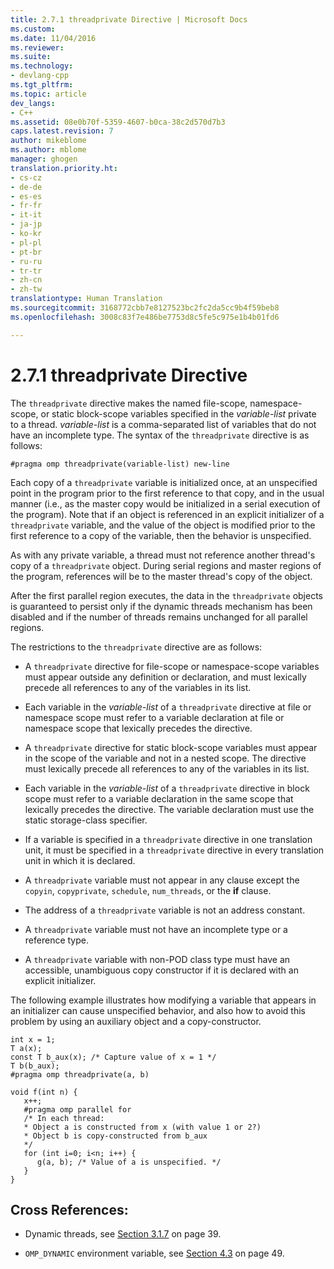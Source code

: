 ```yaml
---
title: 2.7.1 threadprivate Directive | Microsoft Docs
ms.custom: 
ms.date: 11/04/2016
ms.reviewer: 
ms.suite: 
ms.technology:
- devlang-cpp
ms.tgt_pltfrm: 
ms.topic: article
dev_langs:
- C++
ms.assetid: 08e0b70f-5359-4607-b0ca-38c2d570d7b3
caps.latest.revision: 7
author: mikeblome
ms.author: mblome
manager: ghogen
translation.priority.ht:
- cs-cz
- de-de
- es-es
- fr-fr
- it-it
- ja-jp
- ko-kr
- pl-pl
- pt-br
- ru-ru
- tr-tr
- zh-cn
- zh-tw
translationtype: Human Translation
ms.sourcegitcommit: 3168772cbb7e8127523bc2fc2da5cc9b4f59beb8
ms.openlocfilehash: 3008c83f7e486be7753d8c5fe5c975e1b4b01fd6

---
```

# 2.7.1 threadprivate Directive
The `threadprivate` directive makes the named file-scope, namespace-scope, or static block-scope variables specified in the *variable-list* private to a thread. *variable-list* is a comma-separated list of variables that do not have an incomplete type. The syntax of the `threadprivate` directive is as follows:  
  
```  
#pragma omp threadprivate(variable-list) new-line  
```  
  
 Each copy of a `threadprivate` variable is initialized once, at an unspecified point in the program prior to the first reference to that copy, and in the usual manner (i.e., as the master copy would be initialized in a serial execution of the program). Note that if an object is referenced in an explicit initializer of a `threadprivate` variable, and the value of the object is modified prior to the first reference to a copy of the variable, then the behavior is unspecified.  
  
 As with any private variable, a thread must not reference another thread's copy of a `threadprivate` object. During serial regions and master regions of the program, references will be to the master thread's copy of the object.  
  
 After the first parallel region executes, the data in the `threadprivate` objects is  guaranteed to persist only if the dynamic threads mechanism has been disabled and if the number of threads remains unchanged for all parallel regions.  
  
 The restrictions to the `threadprivate` directive are as follows:  
  
-   A `threadprivate` directive for file-scope or namespace-scope variables must appear outside any definition or declaration, and must lexically precede all references to any of the variables in its list.  
  
-   Each variable in the *variable-list* of a `threadprivate` directive at file or namespace scope must refer to a variable declaration at file or namespace scope that lexically precedes the directive.  
  
-   A `threadprivate` directive for static block-scope variables must appear in the scope of the variable and not in a nested scope. The directive must lexically precede all references to any of the variables in its list.  
  
-   Each variable in the *variable-list* of a `threadprivate` directive in block scope must refer to a variable declaration in the same scope that lexically precedes the directive. The variable declaration must use the static storage-class specifier.  
  
-   If a variable is specified in a `threadprivate` directive in one translation unit, it must be specified in a `threadprivate` directive in every translation unit in which it is declared.  
  
-   A `threadprivate` variable must not appear in any clause except the `copyin`, `copyprivate`, `schedule`, `num_threads`, or the **if** clause.  
  
-   The address of a `threadprivate` variable is not an address constant.  
  
-   A `threadprivate` variable must not have an incomplete type or a reference type.  
  
-   A `threadprivate` variable with non-POD class type must have an accessible, unambiguous copy constructor if it is declared with an explicit initializer.  
  
 The following example illustrates how modifying a variable that appears in an initializer can cause unspecified behavior, and also how to avoid this problem by using an auxiliary object and a copy-constructor.  
  
```  
int x = 1;  
T a(x);  
const T b_aux(x); /* Capture value of x = 1 */  
T b(b_aux);  
#pragma omp threadprivate(a, b)  
  
void f(int n) {  
   x++;  
   #pragma omp parallel for  
   /* In each thread:  
   * Object a is constructed from x (with value 1 or 2?)  
   * Object b is copy-constructed from b_aux  
   */  
   for (int i=0; i<n; i++) {  
      g(a, b); /* Value of a is unspecified. */  
   }  
}  
```  
  
## Cross References:  
  
-   Dynamic threads, see [Section 3.1.7](../../parallel/openmp/3-1-7-omp-set-dynamic-function.md) on page 39.  
  
-   `OMP_DYNAMIC` environment variable, see [Section 4.3](../../parallel/openmp/4-3-omp-dynamic.md) on page 49.


<!--HONumber=Jan17_HO1-->


